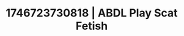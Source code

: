 ---
categories:
- Erotic vulnerability
- Dirty inner voice
- AI-generated
- Unspoken desires
- Fantasy kink
- Real couple content
- ASMR
- Cosplay
image: /assets/images/1746723730818.png
layout: post
seo:
  description: Featured content with high-quality Scat Fetish, ABDL Play. HD images
    available.
  keywords: Scat Fetish, ABDL Play
  og_image: /assets/images/1746723730818.png
  schema_type: VisualArtwork
tags:
- ABDL Play
- '#1746723730818'
- Scat Fetish
title: 1746723730818 | ABDL Play Scat Fetish
---